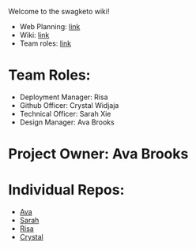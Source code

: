 Welcome to the swagketo wiki!
* Web Planning: [link](https://unblocked00.github.io/swagketo/web)
* Wiki: [link](https://github.com/avabrooks/swagketo/wiki)
* Team roles: [link](https://unblocked00.github.io/swagketo/roles)

# Team Roles: 
* Deployment Manager: Risa 
* Github Officer: Crystal Widjaja
* Technical Officer: Sarah Xie
* Design Manager: Ava Brooks
# Project Owner: Ava Brooks

# Individual Repos:
* [Ava](https://github.com/avabrooks/avarepository)
* [Sarah](https://github.com/sarahwxie/csatrimester3)
* [Risa](https://github.com/risaiwazaki/personaltech/wiki)
* [Crystal](https://github.com/crystalwidjaja/personaltech)
